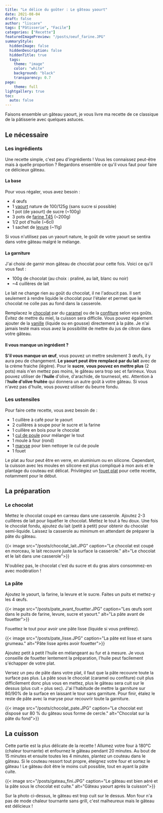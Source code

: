 ```yaml
---
title: "Le délice du goûter : Le gâteau yaourt"
date: 2021-08-04
draft: false
author: "liscare"
tags: ["Pâtisserie", "Facile"]
categories: ["Recette"]
featuredImagePreview: "/posts/oeuf_farine.JPG"
summaryStyle:
  hiddenImage: false
  hiddenDescription: false
  hiddenTitle: true
  tags:
    theme: "image"
    color: "white"
    background: "black"
    transparency: 0.7
page:
    theme: full
lightgallery: true
toc:
  auto: false
---
```


Faisons ensemble un gâteau yaourt, je vous livre ma recette de ce classique de la pâtisserie avec quelques astuces.

## Le nécessaire
### Les ingrédients
Une recette simple, c'est peu d'ingrédients ! Vous les connaissez peut-être mais à quelle proportion ? Regardons ensemble ce qu'il vous faut pour faire ce délicieux gâteau.

#### La base

Pour vous régaler, vous avez besoin :
- 4 œufs
- 1 [yaourt](https://fr.wikipedia.org/wiki/Yaourt) nature de 100/125g (sans sucre si possible)
- 1 pot (de yaourt) de sucre (~100g)
- 3 pots de [farine T45](https://fr.wikipedia.org/wiki/Farine_de_bl%C3%A9) (~200g)
- 1/2 pot d'huile (~6cl)
- 1 sachet de [levure](https://fr.wikipedia.org/wiki/Levure_alimentaire) (~11g)

Si vous n'utilisez pas un yaourt nature, le goût de votre yaourt se sentira dans votre gâteau malgré le mélange.

#### La garniture

J'ai choisi de garnir mon gâteau de chocolat pour cette fois. Voici ce qu'il vous faut :
- 100g de chocolat (au choix : praliné, au lait, blanc ou noir)
- ~4 cuillères de lait

Le lait ne change rien au goût du chocolat, il ne l'adoucit pas. Il sert seulement à rendre liquide le chocolat pour l'étaler et permet que le chocolat ne colle pas au fond dans la casserole.

Remplacez le [chocolat](https://fr.wikipedia.org/wiki/Chocolat) par du [caramel](https://fr.wikipedia.org/wiki/Caramel) ou de la [confiture](https://fr.wikipedia.org/wiki/Confiture) selon vos goûts. Évitez de mettre du miel, la cuisson sera difficile. Vous pouvez également ajouter de la [vanille](https://fr.wikipedia.org/wiki/Vanille) (liquide ou en gousse) directement à la pâte. Je n'ai jamais testé mais vous avez la possibilité de mettre du jus de citron dans votre gâteau.

#### Il vous manque un ingrédient ?

**S'il vous manque un œuf**, vous pouvez un mettre seulement 3 œufs, il y aura peu de changement.
**Le yaourt peut être remplacé par du lait** avec de la crème fraiche (légère).
Pour le **sucre**, **vous pouvez en mettre plus** (2 pots) mais n'en mettez pas moins, le gâteau sera trop sec et farineux.
Vous pouvez utiliser de l'**huile** d'olive, d'arachide, de tournesol, etc. Attention à l'**huile d'olive fruitée** qui donnera un autre goût à votre gâteau. Si vous n'avez pas d'huile, vous pouvez utiliser du beurre fondu.

### Les ustensiles

Pour faire cette recette, vous avez besoin de :
- 1 cuillère à café pour le yaourt
- 2 cuillères à soupe pour le sucre et la farine
- 1 cuillère en bois pour le chocolat
- 1 [cul de poule](https://fr.wikipedia.org/wiki/Cul_de_poule) pour mélanger le tout
- 1 moule à four (rond)
- 1 [maryse](https://fr.wikipedia.org/wiki/Spatule_(cuisine)) pour bien nettoyer le cul de poule
- 1 fouet

Le plat au four peut être en verre, en aluminium ou en silicone. Cependant, la cuisson avec les moules en silicone est plus compliqué à mon avis et le plantage du couteau est délicat. Privilégiez un [fouet plat](https://fr.wikipedia.org/wiki/Fouet_(cuisine)) pour cette recette, notamment pour le début.

## La préparation
### Le chocolat

Mettez le chocolat coupé en carreau dans une casserole. Ajoutez 2-3 cuillères de lait pour liquéfier le chocolat. Mettez le tout à feu doux. Une fois le chocolat fondu, ajoutez du lait (petit à petit) pour obtenir du chocolat semi-liquide. Laissez la casserole au minimum en attendant de préparer la pâte du gâteau.

{{< image src="/posts/chocolat_lait.JPG" caption="Le chocolat est coupé en morceau, le lait recouvre juste la surface la casserole." alt="Le chocolat et le lait dans une casserole">}}

N'oubliez pas, le chocolat c'est du sucre et du gras alors consommez-en avec modération !

### La pâte

Ajoutez le yaourt, la farine, la levure et le sucre. Faites un puits et mettez-y les 4 œufs.

{{< image src="/posts/pate_avant_fouetter.JPG" caption="Les œufs sont dans le puits de farine, levure, sucre et yaourt." alt="La pâte avant de fouetter">}}

Fouettez le tout pour avoir une pâte lisse (liquide si vous préférez).

{{< image src="/posts/pate_lisse.JPG" caption="La pâte est lisse et sans grumeau." alt="Pâte lisse après avoir fouetter">}}

Ajoutez petit à petit l'huile en mélangeant au fur et à mesure. Je vous conseille de fouetter lentement la préparation, l'huile peut facilement s'échapper de votre plat.

Versez un peu de pâte dans votre plat, il faut que la pâte recouvre toute la surface pas plus. La pâte sous le chocolat (caramel ou confiture) cuit plus difficilement donc plus vous en mettez, plus le gâteau sera cuit sur le dessus (plus cuit = plus sec). J'ai l'habitude de mettre la garniture sur 80/90% de la surface en laissant le tour sans garniture. Pour finir, étalez le reste de pâte avec la maryse pour recouvrir toute la garniture.

{{< image src="/posts/chocolat_pate.JPG" caption="Le chocolat est disposé sur 80 % du gâteau sous forme de cercle." alt="Chocolat sur la pâte du fond">}}

## La cuisson

Cette partie est la plus délicate de la recette !
Allumez votre four à 180°C (chaleur tournante) et enfournez le gâteau pendant 20 minutes. Au bout de 15 minutes et ensuite toutes les 4 minutes, plantez un couteau dans le gâteau. Si le couteau ressort tout propre, éteignez votre four et sortez le gâteau ! Le gâteau doit être le moins cuit possible, tout en ayant la pâte cuite.

{{< image src="/posts/gateau_fini.JPG" caption="Le gâteau est bien aéré et la pâte sous le chocolat est cuite." alt="Gâteau yaourt après la cuisson">}}

Sur la photo ci-dessus, le gâteau est trop cuit sur le dessus. Mon four n'a pas de mode chaleur tournante sans grill, c'est malheureux mais le gâteau est délicieux !

